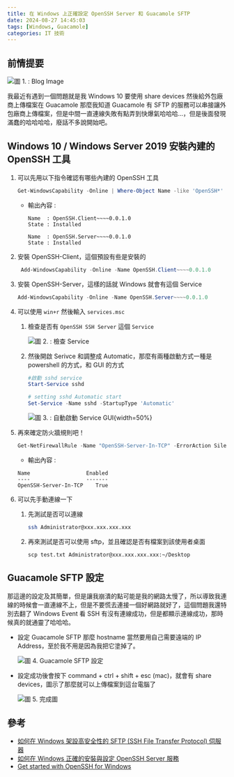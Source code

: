 ```yaml
---
title: 在 Windows 上正確設定 OpenSSH Server 和 Guacamole SFTP
date: 2024-08-27 14:45:03
tags: [Windows, Guacamole]
categories: IT 技術
---
```


## 前情提要

![圖 1. : Blog Image](https://imgur.com/X7H6aOq.png)

我最近有遇到一個問題就是我 Windows 10 要使用 share devices 然後給外包廠商上傳檔案在 Guacamole 那麼我知道 Guacamole 有 SFTP 的服務可以串接讓外包廠商上傳檔案，但是中間一直連線失敗有點弄到快爆氣哈哈哈...，但是後面發現滿蠢的哈哈哈哈，廢話不多說開始吧。

<!--more-->

## Windows 10 / Windows Server 2019 安裝內建的 OpenSSH 工具

1. 可以先用以下指令確認有哪些內建的 OpenSSH 工具

    ```powershell
    Get-WindowsCapability -Online | Where-Object Name -like 'OpenSSH*'
    ```

    * 輸出內容 :

        ```text
        Name  : OpenSSH.Client~~~~0.0.1.0
        State : Installed

        Name  : OpenSSH.Server~~~~0.0.1.0
        State : Installed
        ```

2. 安裝 OpenSSH-Client，這個預設有些是安裝的

   ```powershell
    Add-WindowsCapability -Online -Name OpenSSH.Client~~~~0.0.1.0
   ```

3. 安裝 OpenSSH-Server，這樣的話就 Windows 就會有這個 Service

    ```powershell
    Add-WindowsCapability -Online -Name OpenSSH.Server~~~~0.0.1.0
    ```

4. 可以使用 `win+r` 然後輸入 `services.msc`

   1. 檢查是否有 `OpenSSH SSH Server` 這個 `Service`

        ![圖 2. : 檢查 Service](https://imgur.com/VG7CGgR.png)

   2. 然後開啟 Serivce 和調整成 Automatic，那麼有兩種啟動方式一種是 powershell 的方式，和 GUI 的方式

        ```powershell
        #啟動 sshd service
        Start-Service sshd

        # setting sshd Automatic start
        Set-Service -Name sshd -StartupType 'Automatic'
        ```

        ![圖 3. : 自動啟動 Service GUI](https://imgur.com/O7DQrVz.png){width=50%}

5. 再來確定防火牆規則吧！

    ```powershell
    Get-NetFirewallRule -Name "OpenSSH-Server-In-TCP" -ErrorAction SilentlyContinue | Select-Object Name, Enabled
    ```

    * 輸出內容 :

    ```text
    Name                  Enabled
    ----                  -------
    OpenSSH-Server-In-TCP    True
    ```

6. 可以先手動連線一下

    1. 先測試是否可以連線

        ```bash
        ssh Administrator@xxx.xxx.xxx.xxx
        ```

    2. 再來測試是否可以使用 sftp，並且確認是否有檔案到該使用者桌面

        ```scp
        scp test.txt Administrator@xxx.xxx.xxx.xxx:~/Desktop
        ```

## Guacamole SFTP 設定

那這邊的設定及其簡單，但是讓我崩潰的點可能是我的網路太慢了，所以導致我連線的時候會一直連線不上，但是不要慌去連接一個好網路就好了，這個問題我還特別去翻了 Windows Event 看 SSH 有沒有連線成功，但是都顯示連線成功，那時候真的就通靈了哈哈哈。

* 設定 Guacamole SFTP 那麼 hostname 當然要用自己需要遠端的 IP Address，至於我不用是因為我把它塗掉了。

    ![圖 4. Guacamole SFTP 設定](https://imgur.com/YONbogM.png)

* 設定成功後會按下 command + ctrl + shift + esc (mac)，就會有 share devices，圖示了那麼就可以上傳檔案到這台電腦了

    ![圖 5. 完成圖](https://imgur.com/4KhJy0H.png)

## 參考

* [如何在 Windows 架設高安全性的 SFTP (SSH File Transfer Protocol) 伺服器](https://blog.miniasp.com/post/2021/12/12/Enhanced-Security-for-SFTP-SSH-File-Transfer-Protocol-on-Windows)
* [如何在 Windows 正確的安裝與設定 OpenSSH Server 服務](https://blog.miniasp.com/post/2021/12/11/How-to-setup-OpenSSH-Server-in-Windows)
* [Get started with OpenSSH for Windows](https://learn.microsoft.com/en-us/windows-server/administration/openssh/openssh_install_firstuse?WT.mc_id=DT-MVP-4015686&tabs=powershell&pivots=windows-server-2025)